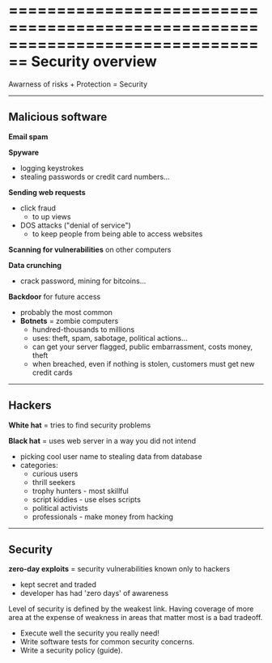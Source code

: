 ================================================================================
Security overview
================================================================================

Awarness of risks + Protection = Security

--------------------------------------------------------------------------------
Malicious software
--------------------------------------------------------------------------------

**Email spam**

**Spyware**
  * logging keystrokes 
  * stealing passwords or credit card numbers...
   
**Sending web requests**
  * click fraud 
      * to up views
  * DOS attacks ("denial of service") 
      * to keep people from being able to access websites
       
**Scanning for vulnerabilities** on other computers

**Data crunching**
  * crack password, mining for bitcoins...
   
**Backdoor** for future access
  * probably the most common
  * **Botnets**
      = zombie computers
      * hundred-thousands to millions
      * uses: theft, spam, sabotage, political actions...
      * can get your server flagged, public embarrassment, costs money, theft
      * when breached, even if nothing is stolen, customers must get new credit cards

--------------------------------------------------------------------------------
Hackers
--------------------------------------------------------------------------------

**White hat** 
  = tries to find security problems

**Black hat**
  = uses web server in a way you did not intend
  * picking cool user name to stealing data from database
  * categories:
      * curious users 
      * thrill seekers
      * trophy hunters - most skillful
      * script kiddies - use elses scripts
      * political activists
      * professionals - make money from hacking

--------------------------------------------------------------------------------
Security
--------------------------------------------------------------------------------

**zero-day exploits**
  = security vulnerabilities known only to hackers
  * kept secret and traded
  * developer has had 'zero days' of awareness

Level of security is defined by the weakest link.
Having coverage of more area at the expense of weakness in areas that matter 
most is a bad tradeoff.

* Execute well the security you really need!
* Write software tests for common security concerns.
* Write a security policy (guide).
